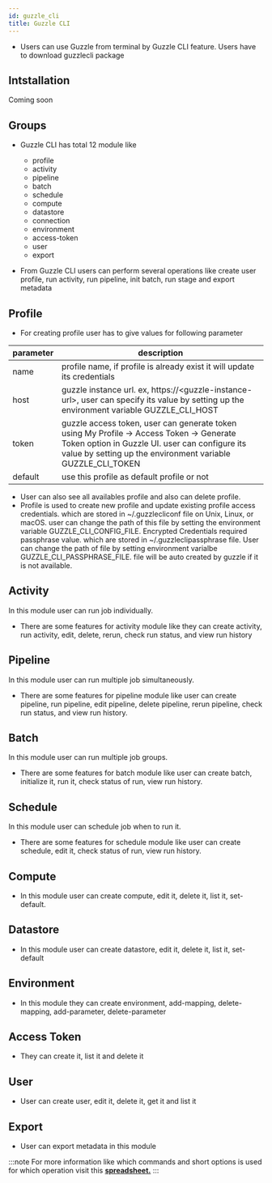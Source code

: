 ```yaml
---
id: guzzle_cli
title: Guzzle CLI
---
```


- Users can use Guzzle from terminal by Guzzle CLI feature. Users have to download guzzlecli package

## Intstallation

Coming soon

## Groups

- Guzzle CLI has total 12 module like 
    - profile
    - activity
    - pipeline
    - batch
    - schedule
    - compute
    - datastore
    - connection
    - environment
    - access-token
    - user
    - export

- From Guzzle CLI users can perform several operations like create user profile, run activity, run pipeline, init batch, run stage and export metadata

## Profile

- For creating profile user has to give values for following parameter

|parameter | description|
|--------- | ---------- |
|name      | profile name, if profile is already exist it will update its credentials | 
|host      | guzzle instance url. ex, https://&lt;guzzle-instance-url&gt;, user can specify its value by setting up the environment variable GUZZLE_CLI_HOST |
|token     | guzzle access token, user can generate token using My Profile -> Access Token -> Generate Token option in Guzzle UI. user can configure its value by setting up the environment variable GUZZLE_CLI_TOKEN |
|default   | use this profile as default profile or not |

- User can also see all availables profile and also can delete profile.
- Profile is used to create new profile and update existing profile access credentials. which are stored in ~/.guzzlecliconf file on Unix, Linux, or macOS. user can change the path of this file by setting the environment variable GUZZLE_CLI_CONFIG_FILE. Encrypted Credentials required passphrase value. which are stored in ~/.guzzleclipassphrase file. User can change the path of file by setting environment varialbe GUZZLE_CLI_PASSPHRASE_FILE. file will be auto created by guzzle if it is not available.

## Activity

In this module user can run job individually.
- There are some features for activity module like they can create activity, run activity, edit, delete, rerun, check run status, and view run history

## Pipeline

In this module user can run multiple job simultaneously.
- There are some features for pipeline module like user can create pipeline, run pipeline, edit pipeline, delete pipeline, rerun pipeline, check run status, and view run history.

## Batch

In this module user can run multiple job groups.
- There are some features for batch module like user can create batch, initialize it, run it, check status of run, view run history.

## Schedule

In this module user can schedule job when to run it.
- There are some features for schedule module like user can create schedule, edit it, check status of run, view run history.

## Compute 

- In this module user can create compute, edit it, delete it, list it, set-default.

## Datastore

- In this module user can create datastore, edit it, delete it, list it, set-default

## Environment

- In this module they can create environment, add-mapping, delete-mapping, add-parameter, delete-parameter

## Access Token

- They can create it, list it and delete it

## User

- User can create user, edit it, delete it, get it and list it

## Export 

- User can export metadata in this module

:::note 
For more information like which commands and short options is used for which operation visit this **[spreadsheet.](/documents/guzzle_cli.xlsx)**
:::